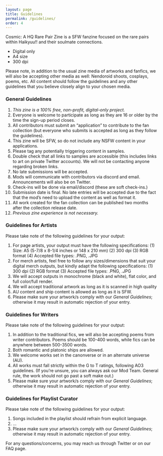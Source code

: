 ```yaml
---
layout: page
title: Guidelines
permalink: /guidelines/
order: 4
---
```

Cosmic: A HQ Rare Pair Zine is a SFW fanzine focused on the rare pairs within Haikyuu!! and their soulmate connections.
- Digital only
- A4 size
- 300 dpi

Please note, in addition to the usual zine media of artworks and fanfics, we will also be accepting other media as well: Nendoroid shoots, cosplays, poems, etc. All content should follow the guidelines and any other guidelines that you believe closely align to your chosen media. 

### General Guidelines

1. *This zine is a 100% free, non-profit, digital-only project.*
2. Everyone is welcome to participate as long as they are 16 or older by the time the sign-up period closes.
3. All contributors must submit an “application” to contribute to the fan collection (but everyone who submits is accepted as long as they follow the guidelines).
4. This zine will be SFW, so do not include any NSFW content in your applications. 
5. Please tag any potentially triggering content in samples.
6. Double check that all links to samples are accessible (this includes links to art on private Twitter accounts). We will not be contacting anyone regarding broken links.
7. No late submissions will be accepted.
8. Mods will communicate with contributors via discord and email. Announcements will also be on Twitter.
9. Check-ins will be done via email/discord (these are soft check-ins.)
10. Submission date is final. No late entries will be accepted due to the fact that the mod’s need to upload the content as well as format it.
11. All work created for the fan collection can be published two months after the collection release date.
12. *Previous zine experience is not necessary.*

### Guidelines for Artists

Please take note of the following guidelines for your output:
1. For page artists, your output must have the following specifications: (1) Size: A5 (5-7/8 x 8-1/4 inches or 148 x 210 mm) (2) 300 dpi (3) RGB format (4) Accepted file types: .PNG, .JPG
2. For merch artists, feel free to follow any sizes/dimensions that suit your digital merch outputs, but kindly adapt the following specifications: (1) 300 dpi (2) RGB format (3) Accepted file types: .PNG, .JPG
3. We will accept outputs in monochrome (black and white), flat color, and full color/full render.
4.  We will accept traditional artwork as long as it is scanned in high quality
5. AU content and ship content is allowed as long as it is SFW.
6. Please make sure your artwork/s comply with our *General Guidelines*; otherwise it may result in automatic rejection of your entry.

### Guidelines for Writers

Please take note of the following guidelines for your output:
1. In addition to the traditional fics, we will also be accepting poems from writer contributors. Poems should be 100-400 words, while fics can be anywhere between 500-3500 words.
2. Both romantic and platonic ships are allowed.
3. We welcome works set in the canonverse or in an alternate universe (AU).
4. All works must fall strictly within the G to T ratings, following AO3 guidelines. (If you’re unsure, you can always ask our Mod Team. General rule, the work should not go past a soft make out.)
5. Please make sure your artwork/s comply with our *General Guidelines*; otherwise it may result in automatic rejection of your entry.

### Guidelines for Playlist Curator

Please take note of the following guidelines for your output:
1. Songs included in the playlist should refrain from explicit language.
2. …
3. Please make sure your artwork/s comply with our *General Guidelines*; otherwise it may result in automatic rejection of your entry.

For any questions/concerns, you may reach us through Twitter or on our FAQ page.
